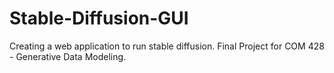 # Stable-Diffusion-GUI
Creating a web application to run stable diffusion. Final Project for COM 428 - Generative Data Modeling.
